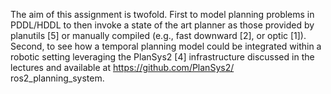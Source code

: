 The aim of this assignment is twofold. First to model
planning problems in PDDL/HDDL to then invoke a state
of the art planner as those provided by planutils [5]
or manually compiled (e.g., fast downward [2], or
optic [1]). Second, to see how a temporal planning model
could be integrated within a robotic setting leveraging
the PlanSys2 [4] infrastructure discussed in the lectures
and available at https://github.com/PlanSys2/
ros2_planning_system.
